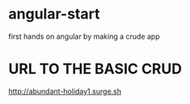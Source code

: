 # angular-start
first hands on angular by making a crude app
# URL TO THE BASIC CRUD
http://abundant-holiday1.surge.sh
